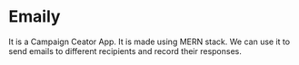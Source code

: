 # Emaily
It is a Campaign Ceator App. It is made using MERN stack. We can use it to send emails to different recipients and record their responses.
